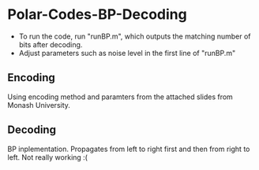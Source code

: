 # Polar-Codes-BP-Decoding

- To run the code, run "runBP.m", which outputs the matching number of bits after decoding.
- Adjust parameters such as noise level in the first line of "runBP.m"

## Encoding
Using encoding method and paramters from the attached slides from Monash University.

## Decoding
BP inplementation. Propagates from left to right first and then from right to left. Not really working :( 
